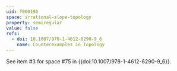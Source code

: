 ```yaml
---
uid: T000196
space: irrational-slope-topology
property: semiregular
value: false
refs:
  - doi: 10.1007/978-1-4612-6290-9_6
    name: Counterexamples in Topology
---
```

See item #3 for space #75 in {{doi:10.1007/978-1-4612-6290-9_6}}.
